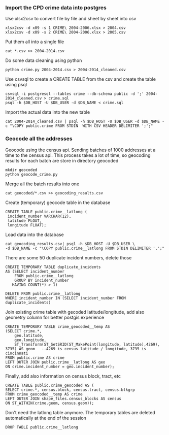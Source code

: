 ### Import the CPD crime data into postgres

Use xlsx2csv to convert file by file and sheet by sheet into csv

    xlsx2csv -d x09 -s 1 CRIME\ 2004-2006.xlsx > 2004.csv
    xlsx2csv -d x09 -s 2 CRIME\ 2004-2006.xlsx > 2005.csv


Put them all into a single file
    
    cat *.csv >> 2004-2014.csv

Do some data cleaning using python

    python crime.py 2004-2014.csv > 2004-2014_cleaned.csv

Use csvsql to create a CREATE TABLE from the csv and create the table using psql
   
    csvsql -i postgresql --tables crime --db-schema public -d ';' 2004-2014_cleaned.csv > crime.sql    
    psql -h $DB_HOST -U $DB_USER -d $DB_NAME < crime.sql	

Import the actual data into the new table

    cat 2004-2014_cleaned.csv | psql -h $DB_HOST -U $DB_USER -d $DB_NAME -c "\COPY public.crime FROM STDIN  WITH CSV HEADER DELIMITER ';';"

### Geocode all the addresses

Geocode using the census api. Sending batches of 1000 addresses at a time to the census api. This process takes a lot of
time, so geocoding results for each batch are store in directory geocoded

    mkdir geocoded
    python geocode_crime.py
    
Merge all the batch results into one

    cat geocoded/*.csv >> geocoding_results.csv

Create (temporary) geocode table in the database 

    CREATE TABLE public.crime__latlong (
	 incident_number VARCHAR(12), 
	 latitude FLOAT,
	 longitude FLOAT);
	
Load data into the database

    cat geocoding_results.csv| psql -h $DB_HOST -U $DB_USER \
    -d $DB_NAME -c "\COPY public.crime__latlong FROM STDIN DELIMITER ',';"
    
There are some 50 duplicate incident numbers, delete those

    CREATE TEMPORARY TABLE duplicate_incidents 
    AS (SELECT incident_number
        FROM public.crime__latlong
        GROUP BY incident_number
       HAVING COUNT(*) > 1)
       
    DELETE FROM public.crime__latlong
    WHERE incident_number IN (SELECT incident_number FROM duplicate_incidents)


Join existing crime table with gecoded latitude/longitude, add also geometry column for better postgis experience

    CREATE TEMPORARY TABLE crime_geocoded__temp AS 
    (SELECT crime.*, 
        geo.latitude, 
        geo.longitude, 
        ST_Transform(ST_SetSRID(ST_MakePoint(longitude, latitude),4269), 3735) AS geom   --4269 is census latitude / longitude, 3735 is cincinnati
    FROM public.crime AS crime
    LEFT OUTER JOIN public.crime__latlong AS geo
    ON crime.incident_number = geo.incident_number);
    
Finally, add also information on census block, tract, etc

    CREATE TABLE public.crime_geocoded AS (
    SELECT crime.*, census.block, census.tract, census.blkgrp
    FROM crime_geocoded__temp AS crime
    LEFT OUTER JOIN shape_files.census_blocks AS census
    ON ST_WITHIN(crime.geom, census.geom));

Don't need the latlong table anymore. The temporary tables are deleted automatically at the end of the session

    DROP TABLE public.crime__latlong
    
    
